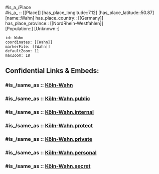 ﻿---
confidential: public
isDeleted: false
location:
- 50.87
- 7.12
mapmarker: city
mapzoom:
- 7
- 12
SpocWebEntityId: 35389
tags:
- geo/City
type: City
---

#is_a_/Place  
#is_a_ :: [[Place]] 
[has_place_longitude::7.12] 
[has_place_latitude::50.87] 
[name::Wahn] 
has_place_country:: [[Germany]]  
has_place_province:: [[NordRhein-Westfahlen]]  
[Population::] 
[Unknown::] 


```leaflet
id: Wahn
coordinates: [[Wahn]] 
markerFile: [[Wahn]] 
defaultZoom: 11 
maxZoom: 18
```


## Confidential Links & Embeds: 

### #is_/same_as :: [Köln-Wahn](/_Standards/Earth/Continent/Europe/Europe~Central/Germany/Germany~West/Nordrhein-Westfalen/counties~NW/Köln/Köln-Wahn.md) 

### #is_/same_as :: [Köln-Wahn.public](/_public/Earth/Continent/Europe/Europe~Central/Germany/Germany~West/Nordrhein-Westfalen/counties~NW/Köln/Köln-Wahn.public.md) 

### #is_/same_as :: [Köln-Wahn.internal](/_internal/Earth/Continent/Europe/Europe~Central/Germany/Germany~West/Nordrhein-Westfalen/counties~NW/Köln/Köln-Wahn.internal.md) 

### #is_/same_as :: [Köln-Wahn.protect](/_protect/Earth/Continent/Europe/Europe~Central/Germany/Germany~West/Nordrhein-Westfalen/counties~NW/Köln/Köln-Wahn.protect.md) 

### #is_/same_as :: [Köln-Wahn.private](/_private/Earth/Continent/Europe/Europe~Central/Germany/Germany~West/Nordrhein-Westfalen/counties~NW/Köln/Köln-Wahn.private.md) 

### #is_/same_as :: [Köln-Wahn.personal](/_personal/Earth/Continent/Europe/Europe~Central/Germany/Germany~West/Nordrhein-Westfalen/counties~NW/Köln/Köln-Wahn.personal.md) 

### #is_/same_as :: [Köln-Wahn.secret](/_secret/Earth/Continent/Europe/Europe~Central/Germany/Germany~West/Nordrhein-Westfalen/counties~NW/Köln/Köln-Wahn.secret.md)

